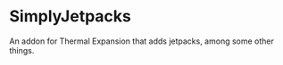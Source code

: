 SimplyJetpacks
==============

An addon for Thermal Expansion that adds jetpacks, among some other things.
